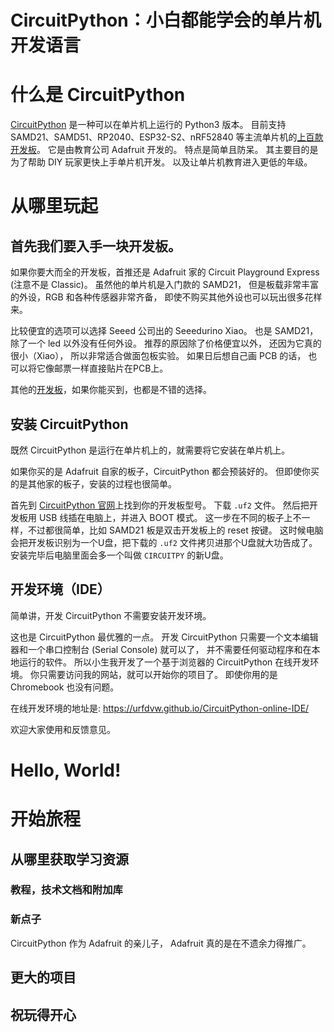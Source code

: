 # CircuitPython：小白都能学会的单片机开发语言

# 什么是 CircuitPython
[CircuitPython](https://circuitpython.org/) 是一种可以在单片机上运行的 Python3 版本。
目前支持 SAMD21、SAMD51、RP2040、ESP32-S2、nRF52840 等主流单片机的[上百款开发板](https://circuitpython.org/downloads)。
它是由教育公司 Adafruit 开发的。
特点是简单且防呆。
其主要目的是为了帮助 DIY 玩家更快上手单片机开发。
以及让单片机教育进入更低的年级。

# 从哪里玩起

## 首先我们要入手一块开发板。

如果你要大而全的开发板，首推还是 Adafruit 家的 Circuit Playground Express
(注意不是 Classic)。
虽然他的单片机是入门款的 SAMD21，
但是板载非常丰富的外设，RGB 和各种传感器非常齐备，
即使不购买其他外设也可以玩出很多花样来。

比较便宜的选项可以选择 Seeed 公司出的 Seeedurino Xiao。 
也是 SAMD21，除了一个 led 以外没有任何外设。
推荐的原因除了价格便宜以外，
还因为它真的很小（Xiao），
所以非常适合做面包板实验。
如果日后想自己画 PCB 的话，
也可以将它像邮票一样直接贴片在PCB上。

其他的[开发板](https://circuitpython.org/downloads)，如果你能买到，也都是不错的选择。

## 安装 CircuitPython

既然 CircuitPython 是运行在单片机上的，就需要将它安装在单片机上。

如果你买的是 Adafruit 自家的板子，CircuitPython 都会预装好的。
但即使你买的是其他家的板子，安装的过程也很简单。

首先到 [CircuitPython 官网]((https://circuitpython.org/downloads))上找到你的开发板型号。
下载 `.uf2` 文件。
然后把开发板用 USB 线插在电脑上，并进入 BOOT 模式。
这一步在不同的板子上不一样，不过都很简单，比如 SAMD21 板是双击开发板上的 reset 按键。
这时候电脑会把开发板识别为一个U盘，把下载的 `.uf2` 文件拷贝进那个U盘就大功告成了。
安装完毕后电脑里面会多一个叫做 `CIRCUITPY` 的新U盘。

## 开发环境（IDE）

简单讲，开发 CircuitPython 不需要安装开发环境。

这也是 CircuitPython 最优雅的一点。
开发 CircuitPython 只需要一个文本编辑器和一个串口控制台 (Serial Console) 就可以了，
并不需要任何驱动程序和在本地运行的软件。
所以小生我开发了一个基于浏览器的 CircuitPython 在线开发环境。
你只需要访问我的网站，就可以开始你的项目了。
即使你用的是 Chromebook 也没有问题。

在线开发环境的地址是: https://urfdvw.github.io/CircuitPython-online-IDE/

欢迎大家使用和反馈意见。

# Hello, World!

# 开始旅程

## 从哪里获取学习资源

### 教程，技术文档和附加库

### 新点子
CircuitPython 作为 Adafruit 的亲儿子，
Adafruit 真的是在不遗余力得推广。

## 更大的项目

## 祝玩得开心